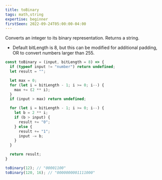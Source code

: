 ```yaml
---
title: toBinary
tags: math,string
expertise: beginner
firstSeen: 2022-09-24T05:00:00-04:00
---
```


Converts an integer to its binary representation. Returns a string.

- Default bitLength is 8, but this can be modified for additional padding, OR to convert numbers larger than 255.

```js
const toBinary = (input, bitLength = 8) => {
  if (typeof input != "number") return undefined;
  let result = "";

  let max = 0;
  for (let i = bitLength - 1; i >= 0; i--) {
    max += (2 ** i);
  }
  if (input > max) return undefined;

  for (let i = bitLength - 1; i >= 0; i--) {
    let b = 2 ** i;
    if (b > input) {
      result += "0";
    } else {
      result += "1";
      input -= b;
    }
  }

  return result;
}
```

```js
toBinary(12); // "00001100"
toBinary(120, 16); // "0000000001111000"
```
